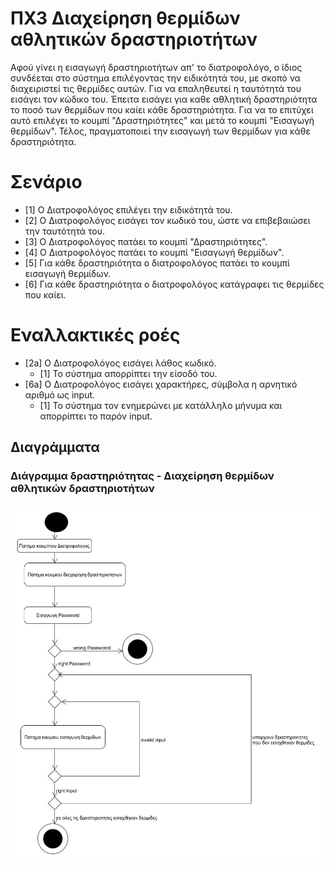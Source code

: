 # ΠΧ3 Διαχείρηση θερμίδων αθλητικών δραστηριοτήτων
Αφού  γίνει η εισαγωγή δραστηριοτήτων απ' το διατροφολόγο, ο ίδιος συνδέεται στο σύστημα επιλέγοντας την ειδικότητά του, με σκοπό να διαχειριστεί τις θερμίδες αυτών. Για να επαληθευτεί η ταυτότητά του εισάγει τον κώδικο του. Έπειτα εισάγει για καθε αθλητική δραστηριότητα το ποσό των θερμίδων που καίει κάθε δραστηριότητα. Για να το επιτύχει αυτό επιλέγει το κουμπί "Δραστηριότητες" και μετά το κουμπί "Εισαγωγή θερμίδων". Τέλος, πραγματοποιεί την εισαγωγή των θερμίδων για κάθε δραστηριότητα.

# Σενάριο
* [1] Ο Διατροφολόγος επιλέγει την ειδικότητά του.
* [2] Ο Διατροφολόγος εισάγει τον κωδικό του, ώστε να επιβεβαιώσει την ταυτότητά του.
* [3] Ο Διατροφολόγος πατάει το κουμπί "Δραστηριότητες".
* [4] O Διατροφολόγος πατάει το κουμπί "Εισαγωγή θερμίδων".
* [5] Για κάθε δραστηριότητα ο διατροφολόγος πατάει το κουμπί εισαγωγή θερμίδων.
* [6] Για κάθε δραστηριότητα ο διατροφολόγος κατάγραφει τις θερμίδες που καίει.

# Εναλλακτικές ροές
* [2a] O Διατροφολόγος εισάγει λάθος κωδικό.
  * [1] Το σύστημα απορρίπτει την είσοδό του.
* [6a] O Διατροφολόγος εισάγει χαρακτήρες, σύμβολα η αρνητικό αριθμό ως input.
  * [1] To σύστημα τον ενημερώνει με κατάλληλο μήνυμα και απορρίπτει το παρόν input.
  
## Διαγράμματα
  
### Διάγραμμα δραστηριότητας - Διαχείρηση θερμίδων αθλητικών δραστηριοτήτων
![Διάγραμμα δραστηριότητα - Άνοιγμα Λογαριασμού](Diagrams/activity-calories-exercise-administration.jpg)
